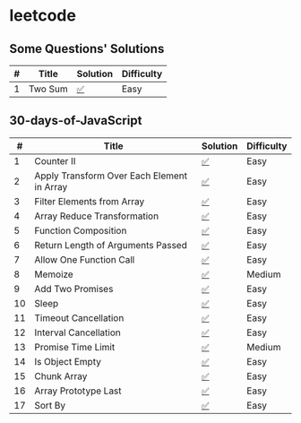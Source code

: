 # leetcode

## Some Questions' Solutions

| # | Title | Solution | Difficulty |
|---| ----- | -------- | ---------- |
| 1 | Two Sum |  [✅](./solutions/typescript/twoSum/twoSum.ts) | Easy |


## 30-days-of-JavaScript

| # | Title | Solution | Difficulty |
|---| ----- | -------- | ---------- |
| 1 | Counter II |  [✅](./30-days-of-JS/counter-ii/counter.ts) | Easy |
| 2 | Apply Transform Over Each Element in Array |  [✅](./30-days-of-JS/apply-transform-over-each-element-in-array/solution.ts) | Easy |
| 3 | Filter Elements from Array |  [✅](./30-days-of-JS/filter-elements-from-array/solution.ts) | Easy |
| 4 | Array Reduce Transformation |  [✅](./30-days-of-JS/array-reduce-transformation/solution.ts) | Easy |
| 5 | Function Composition |  [✅](./30-days-of-JS/function-composition/solution.ts) | Easy |
| 6 | Return Length of Arguments Passed |  [✅](./30-days-of-JS/return-length-of-arguments-passed/solution.ts) | Easy |
| 7 | Allow One Function Call |  [✅](./30-days-of-JS/allow-one-function-call/solution.ts) | Easy |
| 8 | Memoize |  [✅](./30-days-of-JS/memoize/solution.ts) | Medium |
| 9 | Add Two Promises |  [✅](./30-days-of-JS/add-two-promises/solution.ts) | Easy |
| 10 | Sleep |  [✅](./30-days-of-JS/sleep/solution.ts) | Easy |
| 11 | Timeout Cancellation |  [✅](./30-days-of-JS/timeout-cancellation/solution.ts) | Easy |
| 12 | Interval Cancellation |  [✅](./30-days-of-JS/interval-cancellation/solution.ts) | Easy |
| 13 | Promise Time Limit |  [✅](./30-days-of-JS/promise-time-limit/solution.ts) | Medium |
| 14 | Is Object Empty |  [✅](./30-days-of-JS/is-object-empty/solution.ts) | Easy |
| 15 | Chunk Array |  [✅](./30-days-of-JS/chunk-array/solution.ts) | Easy |
| 16 | Array Prototype Last |  [✅](./30-days-of-JS/array-prototype-last/solution.ts) | Easy |
| 17 | Sort By |  [✅](./30-days-of-JS/sort-by/solution.ts) | Easy |




